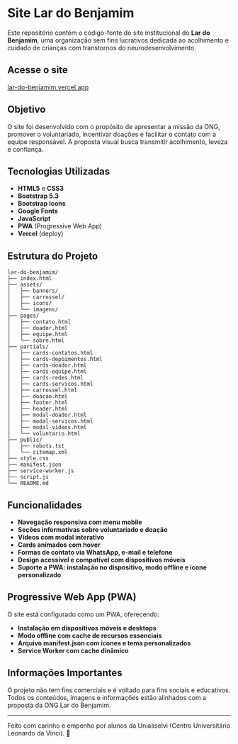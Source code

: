 # Site Lar do Benjamim

Este repositório contém o código-fonte do site institucional do **Lar do Benjamim**,
uma organização sem fins lucrativos dedicada ao acolhimento e cuidado de crianças
com transtornos do neurodesenvolvimento.

## Acesse o site

[lar-do-benjamim.vercel.app](https://lar-do-benjamim.vercel.app/)

## Objetivo

O site foi desenvolvido com o propósito de apresentar a missão da ONG, promover o voluntariado,
incentivar doações e facilitar o contato com a equipe responsável.
A proposta visual busca transmitir acolhimento, leveza e confiança.

## Tecnologias Utilizadas

- **HTML5** e **CSS3**
- **Bootstrap 5.3**
- **Bootstrap Icons**
- **Google Fonts**
- **JavaScript**
- **PWA** (Progressive Web App)
- **Vercel** (deploy)

## Estrutura do Projeto

```
lar-do-benjamim/
├── index.html
├── assets/
│   ├── banners/
│   ├── carrossel/
│   ├── icons/
│   └── imagens/
├── pages/
│   ├── contato.html
│   ├── doador.html
│   ├── equipe.html
│   └── sobre.html
├── partials/
│   ├── cards-contatos.html
│   ├── cards-depoimentos.html
│   ├── cards-doador.html
│   ├── cards-equipe.html
│   ├── cards-redes.html
│   ├── cards-servicos.html
│   ├── carrossel.html
│   ├── doacao.html
│   ├── footer.html
│   ├── header.html
│   ├── modal-doador.html
│   ├── modal-servicos.html
│   ├── modal-videos.html
│   └── voluntario.html
├── public/
│   ├── robots.txt
│   └── sitemap.xml
├── style.css
├── manifest.json
├── service-worker.js
├── script.js
└── README.md
```

## Funcionalidades

- **Navegação responsiva com menu mobile**
- **Seções informativas sobre voluntariado e doação**
- **Vídeos com modal interativo**
- **Cards animados com hover**
- **Formas de contato via WhatsApp, e-mail e telefone**
- **Design acessível e compatível com dispositivos móveis**
- **Suporte a PWA: instalação no dispositivo, modo offline e ícone personalizado**

## Progressive Web App (PWA)

O site está configurado como um PWA, oferecendo:

- **Instalação em dispositivos móveis e desktops**
- **Modo offline com cache de recursos essenciais**
- **Arquivo manifest.json com ícones e tema personalizados**
- **Service Worker com cache dinâmico**

## Informações Importantes

O projeto não tem fins comerciais e é voltado para fins sociais e educativos. Todos os conteúdos,
imagens e informações estão alinhados com a proposta da ONG Lar do Benjamim.

---

Feito com carinho e empenho por alunos da Uniasselvi (Centro Universitário Leonardo da Vinci). 💛
